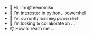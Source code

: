 - 👋 Hi, I’m @teemomiko
- 👀 I’m interested in python，powershell
- 🌱 I’m currently learning powershell
- 💞️ I’m looking to collaborate on ...
- 📫 How to reach me ...

<!---
teemomiko/teemomiko is a ✨ special ✨ repository because its `README.md` (this file) appears on your GitHub profile.
You can click the Preview link to take a look at your changes.
--->
